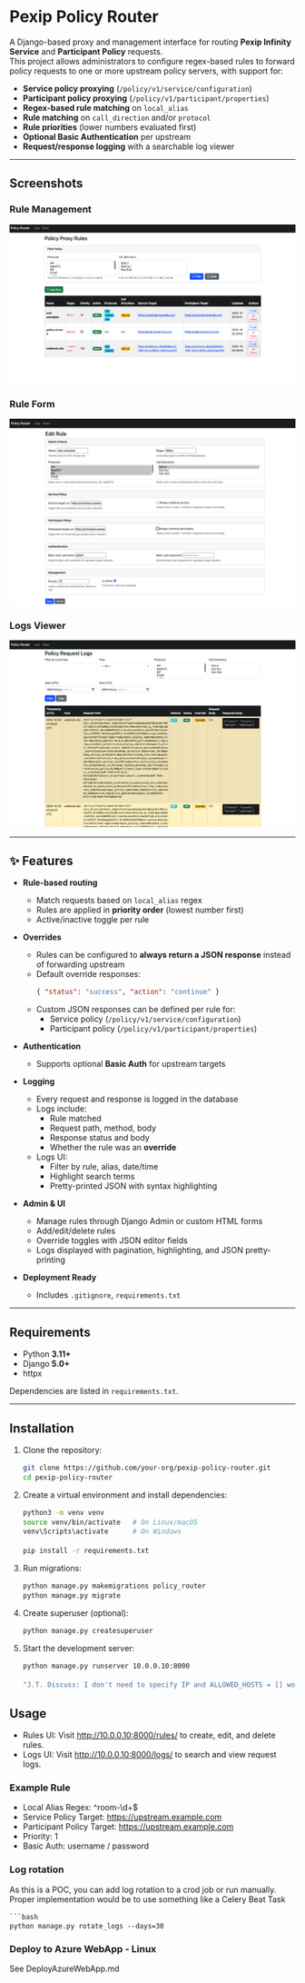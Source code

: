 # Pexip Policy Router

A Django-based proxy and management interface for routing **Pexip Infinity Service** and **Participant Policy** requests.  
This project allows administrators to configure regex-based rules to forward policy requests to one or more upstream policy servers, with support for:

- **Service policy proxying** (`/policy/v1/service/configuration`)
- **Participant policy proxying** (`/policy/v1/participant/properties`)
- **Regex-based rule matching** on `local_alias`
- **Rule matching** on `call_direction` and/or `protocol`
- **Rule priorities** (lower numbers evaluated first)
- **Optional Basic Authentication** per upstream
- **Request/response logging** with a searchable log viewer

---

## Screenshots

### Rule Management
![Rules List](docs/screenshots/policy_router_list.png)

### Rule Form
![Rules Form](docs/screenshots/policy_router_form.png)

### Logs Viewer
![Logs View](docs/screenshots/policy_router_filter_logs.png)

---
## ✨ Features

- **Rule-based routing**
  - Match requests based on `local_alias` regex
  - Rules are applied in **priority order** (lowest number first)
  - Active/inactive toggle per rule

- **Overrides**
  - Rules can be configured to **always return a JSON response** instead of forwarding upstream
  - Default override responses:
    ```json
    { "status": "success", "action": "continue" }
    ```
  - Custom JSON responses can be defined per rule for:
    - Service policy (`/policy/v1/service/configuration`)
    - Participant policy (`/policy/v1/participant/properties`)

- **Authentication**
  - Supports optional **Basic Auth** for upstream targets

- **Logging**
  - Every request and response is logged in the database
  - Logs include:
    - Rule matched
    - Request path, method, body
    - Response status and body
    - Whether the rule was an **override**
  - Logs UI:
    - Filter by rule, alias, date/time
    - Highlight search terms
    - Pretty-printed JSON with syntax highlighting

- **Admin & UI**
  - Manage rules through Django Admin or custom HTML forms
  - Add/edit/delete rules
  - Override toggles with JSON editor fields
  - Logs displayed with pagination, highlighting, and JSON pretty-printing

- **Deployment Ready**
  - Includes `.gitignore`, `requirements.txt`
---

##  Requirements

- Python **3.11+**
- Django **5.0+**
- httpx

Dependencies are listed in `requirements.txt`.

---

##  Installation

1. Clone the repository:

   ```bash
   git clone https://github.com/your-org/pexip-policy-router.git
   cd pexip-policy-router

2. Create a virtual environment and install dependencies:

    ```bash
    python3 -m venv venv
    source venv/bin/activate   # On Linux/macOS
    venv\Scripts\activate      # On Windows

    pip install -r requirements.txt

3. Run migrations:

    ```bash
    python manage.py makemigrations policy_router
    python manage.py migrate

4. Create superuser (optional):

    ```bash
    python manage.py createsuperuser

5. Start the development server:

    ```bash
    python manage.py runserver 10.0.0.10:8000

    "J.T. Discuss: I don't need to specify IP and ALLOWED_HOSTS = [] works OK for http://127.0.0.1:8000/"

##  Usage

- Rules UI: Visit http://10.0.0.10:8000/rules/ to create, edit, and delete rules.
- Logs UI: Visit http://10.0.0.10:8000/logs/ to search and view request logs.

### Example Rule

- Local Alias Regex: ^room-\d+$
- Service Policy Target: https://upstream.example.com
- Participant Policy Target: https://upstream.example.com
- Priority: 1
- Basic Auth: username / password

### Log rotation

As this is a POC, you can add log rotation to a crod job or run manually. Proper implementation would be to use something like a Celery Beat Task

    ```bash
    python manage.py rotate_logs --days=30

### Deploy to Azure WebApp - Linux
  See DeployAzureWebApp.md

